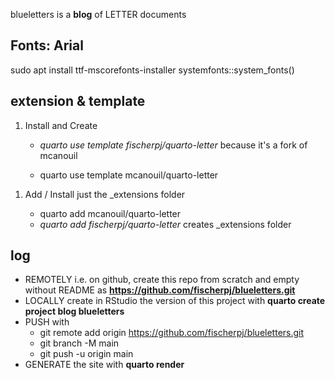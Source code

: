 blueletters is a **blog** of LETTER documents

## Fonts: Arial

sudo apt install ttf-mscorefonts-installer
systemfonts::system_fonts()

## extension & template

1.  Install and Create

    -   *quarto use template fischerpj/quarto-letter* because it's a fork of mcanouil

    -   quarto use template mcanouil/quarto-letter

<!-- -->

1.  Add / Install just the \_extensions folder

    -   quarto add mcanouil/quarto-letter
    -   *quarto add fischerpj/quarto-letter* creates \_extensions folder

## log

-   REMOTELY i.e. on github, create this repo from scratch and empty without README as **https://github.com/fischerpj/blueletters.git**
-   LOCALLY create in RStudio the version of this project with **quarto create project blog blueletters**
-   PUSH with
    -   git remote add origin https://github.com/fischerpj/blueletters.git
    -   git branch -M main
    -   git push -u origin main
-   GENERATE the site with **quarto render**
